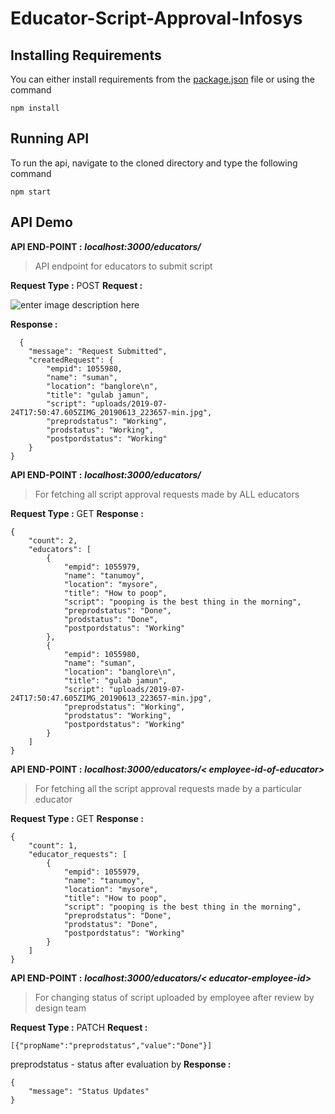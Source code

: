 # Educator-Script-Approval-Infosys
## Installing Requirements
You can either install requirements from the [package.json](https://github.com/tmoynandy/educator-script-approval-infy/blob/master/package.json) file or using the command

    npm install
    
## Running API
To run the api, navigate to the cloned directory and type the following command

    npm start

## API Demo
   
   **API END-POINT :** ***localhost:3000/educators/***
   

> API endpoint for educators to submit script

   **Request Type :** POST
   **Request  :**

   ![enter image description here](https://lh3.googleusercontent.com/MVhXieIK8JRKD7g-am80kK4WDAjEr6BGfMqzzwGGQro7G2jyx-4F0IaxgN1H1_orfHk_32Tt9I0)

   
   **Response :**
 

      {
        "message": "Request Submitted",
        "createdRequest": {
            "empid": 1055980,
            "name": "suman",
            "location": "banglore\n",
            "title": "gulab jamun",
            "script": "uploads/2019-07-24T17:50:47.605ZIMG_20190613_223657-min.jpg",
            "preprodstatus": "Working",
            "prodstatus": "Working",
            "postpordstatus": "Working"
        }
    }
    
   **API END-POINT :** ***localhost:3000/educators/***
   

> For fetching all script approval requests made by ALL educators

**Request Type :** GET
**Response  :**

    {
        "count": 2,
        "educators": [
            {
                "empid": 1055979,
                "name": "tanumoy",
                "location": "mysore",
                "title": "How to poop",
                "script": "pooping is the best thing in the morning",
                "preprodstatus": "Done",
                "prodstatus": "Done",
                "postpordstatus": "Working"
            },
            {
                "empid": 1055980,
                "name": "suman",
                "location": "banglore\n",
                "title": "gulab jamun",
                "script": "uploads/2019-07-24T17:50:47.605ZIMG_20190613_223657-min.jpg",
                "preprodstatus": "Working",
                "prodstatus": "Working",
                "postpordstatus": "Working"
            }
        ]
    }
   **API END-POINT :** ***localhost:3000/educators/< employee-id-of-educator>***
   

> For fetching all the script approval requests made by a particular educator

**Request Type :** GET
**Response  :**

    {
        "count": 1,
        "educator_requests": [
            {
                "empid": 1055979,
                "name": "tanumoy",
                "location": "mysore",
                "title": "How to poop",
                "script": "pooping is the best thing in the morning",
                "preprodstatus": "Done",
                "prodstatus": "Done",
                "postpordstatus": "Working"
            }
        ]
    }

**API END-POINT :** ***localhost:3000/educators/< educator-employee-id>***

> For changing status of script uploaded by employee after review by
> design team

   **Request Type :**  PATCH
   **Request  :**

    [{"propName":"preprodstatus","value":"Done"}]
preprodstatus - status after evaluation by 
**Response :**

    {
        "message": "Status Updates"
    }


   